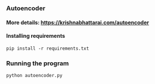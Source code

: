 ### Autoencoder 

#### More details:  https://krishnabhattarai.com/autoencoder

#### Installing requirements
```
pip install -r requirements.txt
```

### Running the program
```
python autoencoder.py
```